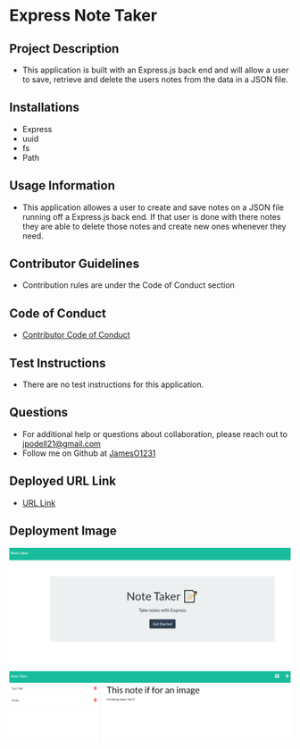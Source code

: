 # Express Note Taker

## Project Description
* This application is built with an Express.js back end and will allow a user to save, retrieve and delete the users notes from the data in a JSON file.

## Installations
* Express
* uuid
* fs
* Path

## Usage Information
* This application allowes a user to create and save notes on a JSON file running off a Express.js back end. If that user is done with there notes they are able to delete those notes and create new ones whenever they need.

## Contributor Guidelines
* Contribution rules are under the Code of Conduct section

## Code of Conduct
* [Contributor Code of Conduct](https://www.contributor-covenant.org/version/2/0/code_of_conduct/code_of_conduct.md)

## Test Instructions
* There are no test instructions for this application.

## Questions
* For additional help or questions about collaboration, please reach out to jpodell21@gmail.com
* Follow me on Github at [JamesO1231](http://github.com/JamesO1231)

## Deployed URL Link
* [URL Link](https://gentle-brushlands-60472.herokuapp.com/)

## Deployment Image
![Alt text](./images/firstPage.PNG)
![Alt text](./images/secondPage.PNG)
